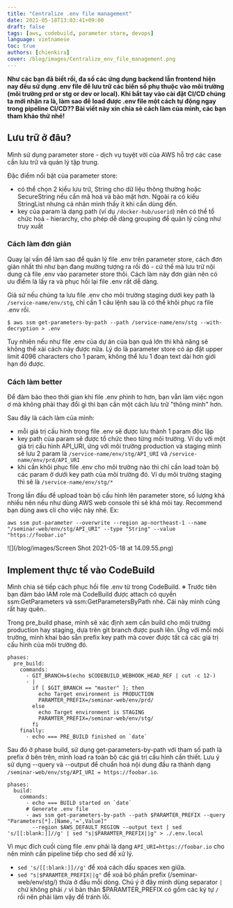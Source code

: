```yaml
---
title: "Centralize .env file management"
date: 2021-05-18T13:03:41+09:00
draft: false
tags: [aws, codebuild, parameter store, devops]
language: vietnamese
toc: true
authors: [chienkira]
cover: /blog/images/Centralize_env_file_management.png
---
```


**Như các bạn đã biết rồi, đa số các ứng dụng backend lẫn frontend hiện nay đều sử dụng .env file để lưu trữ các biến số phụ thuộc vào môi trường (môi trường prd or stg or dev or local). Khi bắt tay vào cài đặt CI/CD chúng ta mới nhận ra là, làm sao để load được .env file một cách tự động ngay trong pipeline CI/CD?? Bài viết này xin chia sẻ cách làm của mình, các bạn tham khảo thử nhé!**

## Lưu trữ ở đâu?

Mình sử dụng parameter store - dịch vụ tuyệt vời của AWS hỗ trợ các case cần lưu trữ và quản lý tập trung.

Đặc điểm nổi bật của parameter store:

- có thể chọn 2 kiểu lưu trữ, String cho dữ liệu thông thường hoặc SecureString nếu cần mã hoá và bảo mật hơn. Ngoài ra có kiểu StringList nhưng cá nhân mình thấy ít khi cần dùng đến.
- key của param là dạng path (ví dụ `/docker-hub/userid`) nên có thể tổ chức hoá - hierarchy, cho phép dễ dàng grouping để quản lý cũng như truy xuất


### Cách làm đơn giản

Quay lại vấn đề làm sao để quản lý file .env trên parameter store, cách đơn giản nhất thì như bạn đang mường tượng ra rồi đó - cứ thế mà lưu trữ nội dung cả file .env vào parameter store thôi.
Cách làm này đơn giản nên có ưu điểm là lấy ra và phục hồi lại file .env rất dễ dàng.

Giả sử nếu chúng ta lưu file .env cho môi trường staging dưới key path là `/service-name/env/stg`, chỉ cần 1 câu lệnh sau là có thể khôi phục ra file .env rồi.

```
$ aws ssm get-parameters-by-path --path /service-name/env/stg --with-decryption > .env
```

Tuy nhiên nếu như file .env của dự án của bạn quá lớn thì khả năng sẽ không thể xài cách này được nữa. Lý do là parameter store có áp đặt upper limit 4096 characters cho 1 param, không thể lưu 1 đoạn text dài hơn giới hạn đó được.

### Cách làm better

Để đảm bảo theo thời gian khi file .env phình to hơn, bạn vẫn làm việc ngon ơ mà không phải thay đổi gì thì bạn cần một cách lưu trữ "thông minh" hơn.

Sau đây là cách làm của mình:

- mỗi giá trị cấu hình trong file .env sẽ được lưu thành 1 param độc lập
- key path của param sẽ được tổ chức theo từng môi trường. Ví dụ với một giá trị cấu hình API_URI, ứng với môi trường production và staging mình sẽ lưu 2 param là `/service-name/env/stg/API_URI` và `/service-name/env/prd/API_URI`
- khi cần khôi phục file .env cho môi trường nào thì chỉ cần load toàn bộ các param ở dưới key path của môi trường đó. Ví dụ môi trường staging thì sẽ là `/service-name/env/stg/*`

Trong lần đầu để upload toàn bộ cấu hình lên parameter store, số lượng khá nhiều nên nếu như dùng AWS web console thì sẽ khá mỏi tay. Recommend bạn dùng aws cli cho việc này nhé.
Ex: 
```
aws ssm put-parameter --overwrite --region ap-northeast-1 --name "/seminar-web/env/stg/API_URI" --type "String" --value "https://foobar.io"
```

![](/blog/images/Screen Shot 2021-05-18 at 14.09.55.png)

## Implement thực tế vào CodeBuild

Mình chia sẻ tiếp cách phục hồi file .env từ trong CodeBuild.
※ Trước tiên bạn đảm bảo IAM role mà CodeBuild được attach có quyền ssm:GetParameters và ssm:GetParametersByPath nhé. Cái này mình cũng rất hay quên..

Trong pre_build phase, mình sẽ xác định xem cần build cho môi trường production hay staging, dựa trên git branch được push lên.
Ứng với mỗi môi trường, mình khai báo sẵn prefix key path mà cover được tất cả các giá trị cấu hình của môi trường đó.

```
phases:
  pre_build:
    commands:
      - GIT_BRANCH=$(echo $CODEBUILD_WEBHOOK_HEAD_REF | cut -c 12-)
      - |
        if [ $GIT_BRANCH == "master" ]; then
          echo Target environment is PRODUCTION
          PARAMTER_PREFIX=/seminar-web/env/prd/
        else
          echo Target environment is STAGING
          PARAMTER_PREFIX=/seminar-web/env/stg/
        fi
    finally:
      - echo === PRE_BUILD finished on `date`
```

Sau đó ở phase build, sử dụng get-parameters-by-path với tham số path là prefix ở bên trên, mình load ra toàn bộ các giá trị cấu hình cần thiết.
Lưu ý sử dụng --query và --output để chuẩn hoá nội dung đầu ra thành dạng `/seminar-web/env/stg/API_URI = https://foobar.io`.

```
phases:
  build:
    commands:
      - echo === BUILD started on `date`
      # Generate .env file
      - aws ssm get-parameters-by-path --path $PARAMTER_PREFIX --query "Parameters[*].[Name,'=',Value]"
        --region $AWS_DEFAULT_REGION --output text | sed 's/[[:blank:]]//g' | sed "s|$PARAMTER_PREFIX||g" > ./.env.local
```

Vì mục đích cuối cùng file .env phải là dạng `API_URI=https://foobar.io` cho nên mình cần pipeline tiếp cho sed để xử lý.

- `sed 's/[[:blank:]]//g'` để xoá cách dấu spaces xen giữa.
- `sed "s|$PARAMTER_PREFIX||g"` để xoá bỏ phần prefix (/seminar-web/env/stg/) thừa ở đầu mỗi dòng.
Chú ý ở đây mình dùng separator `|` chứ không phải `/` vì bản thân $PARAMTER_PREFIX có gồm các ký tự `/` rồi nên phải làm vậy để tránh lỗi.